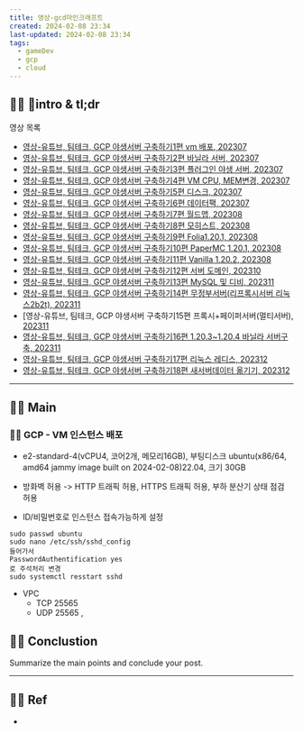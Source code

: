 ```yaml
---
title: 영상-gcd마인크래프트
created: 2024-02-08 23:34
last-updated: 2024-02-08 23:34
tags:
  - gameDev
  - gcp
  - cloud
---
```


## 👯‍♂️ intro & tl;dr


영상 목록

- [영상-유튜브, 팀테크, GCP 야생서버 구축하기1편 vm 배포, 202307](https://www.youtube.com/watch?v=oUYsbycuuc0&t=57s)
- [영상-유튜브, 팀테크, GCP 야생서버 구축하기2편 바닐라 서버, 202307](https://www.youtube.com/watch?v=aPMlYg_q-UA)
- [영상-유튜브, 팀테크, GCP 야생서버 구축하기3편 플러그인 야생 서버, 202307](https://www.youtube.com/watch?v=VXX8og1do9g)
- [영상-유튜브, 팀테크, GCP 야생서버 구축하기4편 VM CPU, MEM변경, 202307](https://www.youtube.com/watch?v=0QTA7qMoaic)
- [영상-유튜브, 팀테크, GCP 야생서버 구축하기5편 디스크, 202307](https://www.youtube.com/watch?v=b86lcKjUbuc)
- [영상-유튜브, 팀테크, GCP 야생서버 구축하기6편 데이터팩, 202307](https://www.youtube.com/watch?v=jAnrurA3e2M)
- [영상-유튜브, 팀테크, GCP 야생서버 구축하기7편 월드맵, 202308](https://www.youtube.com/watch?v=CQTOH9RqDC4)
- [영상-유튜브, 팀테크, GCP 야생서버 구축하기8편 모히스트, 202308](https://www.youtube.com/watch?v=HD-vw9vzEmk)
- [영상-유튜브, 팀테크, GCP 야생서버 구축하기9편 Folia1.20.1, 202308](https://www.youtube.com/watch?v=_HKFnzMx9WY)
- [영상-유튜브, 팀테크, GCP 야생서버 구축하기10편 PaperMC 1.20.1, 202308](https://www.youtube.com/watch?v=PY9-NXWEbqs&t=23s)
- [영상-유튜브, 팀테크, GCP 야생서버 구축하기11편 Vanilla 1.20.2, 202308](https://www.youtube.com/watch?v=EPxqOFFMMEc)
- [영상-유튜브, 팀테크, GCP 야생서버 구축하기12편 서버 도메인, 202310](https://www.youtube.com/watch?v=t8HCpLdRwfk)
- [영상-유튜브, 팀테크, GCP 야생서버 구축하기13편 MySQL 및 디비, 202311](https://www.youtube.com/watch?v=RoqgNzZPwxo&t=170s)
- [영상-유튜브, 팀테크, GCP 야생서버 구축하기14편 무정부서버(리프록시서버 리눅스2b2t), 202311](https://www.youtube.com/watch?v=bEpZXXetLzk&t=4s)
- [영상-유튜브, 팀테크, GCP 야생서버 구축하기15편 프록시+페이퍼서버(멀티서버), [202311](https://www.youtube.com/watch?v=njxKTySWaKQ)
- [영상-유튜브, 팀테크, GCP 야생서버 구축하기16편 1.20.3~1.20.4 바닐라 서버구축, 202311](https://www.youtube.com/watch?v=_KKuEcxk_5k)
- [영상-유튜브, 팀테크, GCP 야생서버 구축하기17편 리눅스 레디스, 202312](https://www.youtube.com/watch?v=nEpNlRiLBek&t=8s)
- [영상-유튜브, 팀테크, GCP 야생서버 구축하기18편 새서버데이터 옮기기, 202312](https://www.youtube.com/watch?v=9l-3EEMVLV0)

--- 



## 👯‍♂️ Main


### 👯‍♂️ GCP - VM 인스턴스 배포

- e2-standard-4(vCPU4, 코어2개, 메모리16GB), 부팅디스크 ubuntu(x86/64, amd64 jammy image built on 2024-02-08)22.04, 크기 30GB
- 방화벽 허용 -> HTTP 트래픽 허용, HTTPS 트래픽 허용, 부하 분산기 상태 점검 허용

- ID/비밀번호로 인스턴스 접속가능하게 설정
```
sudo passwd ubuntu
sudo nano /etc/ssh/sshd_config
들어가서
PasswordAuthentification yes
로 주석처리 변경
sudo systemctl resstart sshd
```
- VPC 
	- TCP 25565
	- UDP 25565
, 

## 👯‍♂️ Conclustion

Summarize the main points and conclude your post.

--- 

## 👯‍♂️ Ref

- [^1]:  작성자. "제목," 사이트명, 발행날짜, [URL](www.naver.com)

